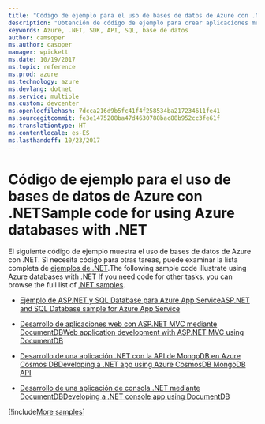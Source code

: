 ```yaml
---
title: "Código de ejemplo para el uso de bases de datos de Azure con .NET"
description: "Obtención de código de ejemplo para crear aplicaciones mediante bases de datos de Azure con .NET"
keywords: Azure, .NET, SDK, API, SQL, base de datos
author: camsoper
ms.author: casoper
manager: wpickett
ms.date: 10/19/2017
ms.topic: reference
ms.prod: azure
ms.technology: azure
ms.devlang: dotnet
ms.service: multiple
ms.custom: devcenter
ms.openlocfilehash: 7dcca216d9b5fc41f4f258534ba217234611fe41
ms.sourcegitcommit: fe3e1475208ba47d4630788bac88b952cc3fe61f
ms.translationtype: HT
ms.contentlocale: es-ES
ms.lasthandoff: 10/23/2017
---
```

# <a name="sample-code-for-using-azure-databases-with-net"></a><span data-ttu-id="3c72c-104">Código de ejemplo para el uso de bases de datos de Azure con .NET</span><span class="sxs-lookup"><span data-stu-id="3c72c-104">Sample code for using Azure databases with .NET</span></span>

<span data-ttu-id="3c72c-105">El siguiente código de ejemplo muestra el uso de bases de datos de Azure con .NET. Si necesita código para otras tareas, puede examinar la lista completa de [ejemplos de .NET](https://azure.microsoft.com/resources/samples/?term=dotnet).</span><span class="sxs-lookup"><span data-stu-id="3c72c-105">The following sample code illustrate using Azure databases with .NET If you need code for other tasks, you can browse the full list of [.NET samples](https://azure.microsoft.com/resources/samples/?term=dotnet).</span></span>

- [<span data-ttu-id="3c72c-106">Ejemplo de ASP.NET y SQL Database para Azure App Service</span><span class="sxs-lookup"><span data-stu-id="3c72c-106">ASP.NET and SQL Database sample for Azure App Service</span></span>](https://azure.microsoft.com/resources/samples/dotnet-sqldb-tutorial/)

- [<span data-ttu-id="3c72c-107">Desarrollo de aplicaciones web con ASP.NET MVC mediante DocumentDB</span><span class="sxs-lookup"><span data-stu-id="3c72c-107">Web application development with ASP.NET MVC using DocumentDB</span></span>](https://azure.microsoft.com/resources/samples/documentdb-dotnet-todo-app/)

- [<span data-ttu-id="3c72c-108">Desarrollo de una aplicación .NET con la API de MongoDB en Azure Cosmos DB</span><span class="sxs-lookup"><span data-stu-id="3c72c-108">Developing a .NET app using Azure CosmosDB MongoDB API</span></span>](https://azure.microsoft.com/resources/samples/azure-cosmos-db-mongodb-dotnet-getting-started/)

- [<span data-ttu-id="3c72c-109">Desarrollo de una aplicación de consola .NET mediante DocumentDB</span><span class="sxs-lookup"><span data-stu-id="3c72c-109">Developing a .NET console app using DocumentDB</span></span>](https://azure.microsoft.com/resources/samples/documentdb-dotnet-getting-started/)

[!include[More samples](includes/more-samples.md)]
